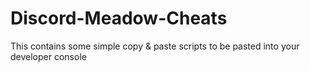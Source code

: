 # Discord-Meadow-Cheats
This contains some simple copy &amp; paste scripts to be pasted into your developer console

## 